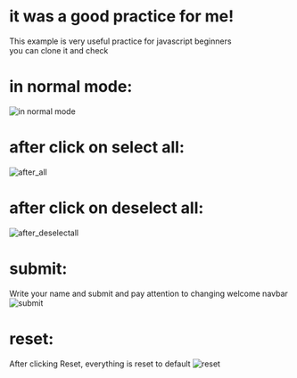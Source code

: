 
# it was a good practice for me!
This example is very useful practice for javascript beginners<br>
you can clone it and check

# in normal mode:
![in normal mode](https://user-images.githubusercontent.com/84853720/132848930-c86d5109-2c7f-4e1c-91a1-2ba4d655683a.png)

# after click on select all:
![after_all](https://user-images.githubusercontent.com/84853720/132850602-1c495528-6dc2-4dbc-917e-a4ecb2e47c82.png)

# after click on  deselect all:
![after_deselectall](https://user-images.githubusercontent.com/84853720/132851147-30f5f3a7-58ae-42e6-82e6-2e967457e20b.png)

# submit:
Write your name and submit and pay attention to changing welcome navbar
![submit](https://user-images.githubusercontent.com/84853720/132853086-84dbc363-797c-4cca-9149-03f3e47eb7ae.png)

# reset:
After clicking Reset, everything is reset to default
![reset](https://user-images.githubusercontent.com/84853720/132853319-c59e92f3-4b15-4687-8bde-c4e8bf2c6723.png)
